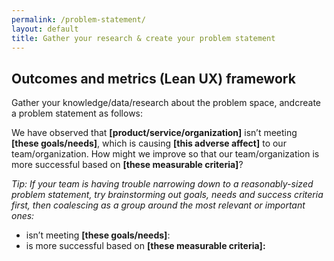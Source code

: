 ```yaml
---
permalink: /problem-statement/
layout: default
title: Gather your research & create your problem statement
---
```


## Outcomes and metrics (Lean UX) framework

Gather your knowledge/data/research about the problem space, andcreate a problem statement as follows:

 We have observed that **[product/service/organization]** isn’t meeting
 **[these goals/needs]**, which is causing **[this adverse affect]** to
 our team/organization. How might we improve so that our
 team/organization is more successful based on **[these measurable
 criteria]**?

*Tip: If your team is having trouble narrowing down to a reasonably-sized problem statement, try brainstorming out goals, needs and success
criteria first, then coalescing as a group around the most
relevant or important ones:*

- isn’t meeting **[these goals/needs]**:
- is more successful based on **[these measurable criteria]:**   